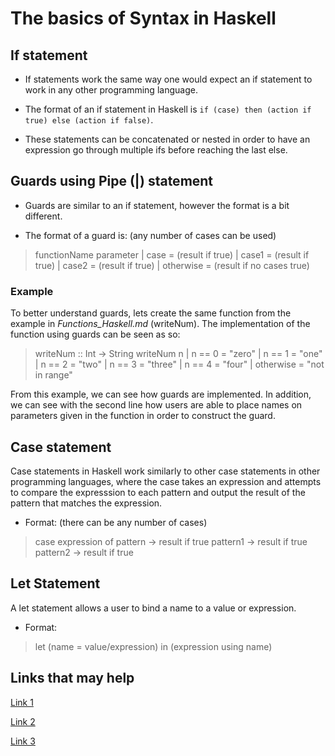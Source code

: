 # The basics of Syntax in Haskell

## If statement

* If statements work the same way one would expect an if statement to work in any other programming language.

* The format of an if statement in Haskell is `if (case) then (action if true) else (action if false)`. 

* These statements can be concatenated or nested in order to have an expression go through multiple ifs before reaching the last else. 

## Guards using Pipe (|) statement

* Guards are similar to an if statement, however the format is a bit different.

* The format of a guard is: (any number of cases can be used)

> functionName parameter
> | case = (result if true)
> | case1 = (result if true)
> | case2 = (result if true)
> | otherwise = (result if no cases true)

### Example

To better understand guards, lets create the same function from the example in *Functions_Haskell.md* (writeNum). The implementation of the function using guards can be seen as so:

> writeNum :: Int -> String
> writeNum n
>   | n == 0 = "zero"
>   | n == 1 = "one"
>   | n == 2 = "two"
>   | n == 3 = "three"
>   | n == 4 = "four"
>   | otherwise = "not in range"

From this example, we can see how guards are implemented. In addition, we can see with the second line how users are able to place names on parameters given in the function in order to construct the guard.

## Case statement

Case statements in Haskell work similarly to other case statements in other programming languages, where the case takes an expression and attempts to compare the expresssion to each pattern and output the result of the pattern that matches the expression. 

* Format: (there can be any number of cases)

> case expression of pattern -> result if true
>                    pattern1 -> result if true
>                    pattern2 -> result if true

## Let Statement

A let statement allows a user to bind a name to a value or expression. 

* Format: 

> let (name = value/expression) in (expression using name)

## Links that may help
[Link 1](https://www.tutorialspoint.com/haskell/haskell_functions.htm)

[Link 2](https://www.haskell.org/tutorial/patterns.html)

[Link 3](http://learnyouahaskell.com/syntax-in-functions)